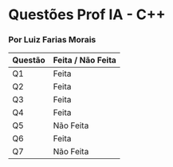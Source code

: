 # Questões Prof IA - C++
### Por Luiz Farias Morais

Questão| Feita / Não Feita
---| ---------------------
Q1 | Feita
Q2 | Feita
Q3 | Feita
Q4 | Feita
Q5 | Não Feita
Q6 | Feita
Q7 | Não Feita
